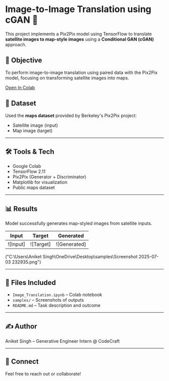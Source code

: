 # Image-to-Image Translation using cGAN 🚀

This project implements a Pix2Pix model using TensorFlow to translate **satellite images to map-style images** using a **Conditional GAN (cGAN)** approach.

## 🧠 Objective
To perform image-to-image translation using paired data with the Pix2Pix model, focusing on transforming satellite images into maps.

[Open In Colab](https://colab.research.google.com/drive/1ggCNp25AYJ80il31GJWTXkoGceq0YTQz?usp=sharing)


## 📂 Dataset
Used the **maps dataset** provided by Berkeley's Pix2Pix project:
- Satellite image (input)
- Map image (target)

---

## 🛠️ Tools & Tech
- Google Colab
- TensorFlow 2.11
- Pix2Pix (Generator + Discriminator)
- Matplotlib for visualization
- Public maps dataset

---

## 📊 Results

Model successfully generates map-styled images from satellite inputs.

| Input | Target | Generated |
|-------|--------|-----------|
| ![Input]| ![Target] | ![Generated] |

("C:\Users\Aniket Singh\OneDrive\Desktop\samples\Screenshot 2025-07-03 232935.png")


---

## 📁 Files Included
- `Image_Translation.ipynb` – Colab notebook
- `samples/` – Screenshots of outputs
- `README.md` – Task description and outcome

---

## ✍️ Author
Aniket Singh – Generative Engineer Intern @ CodeCraft

---

## 💬 Connect
Feel free to reach out or collaborate!

